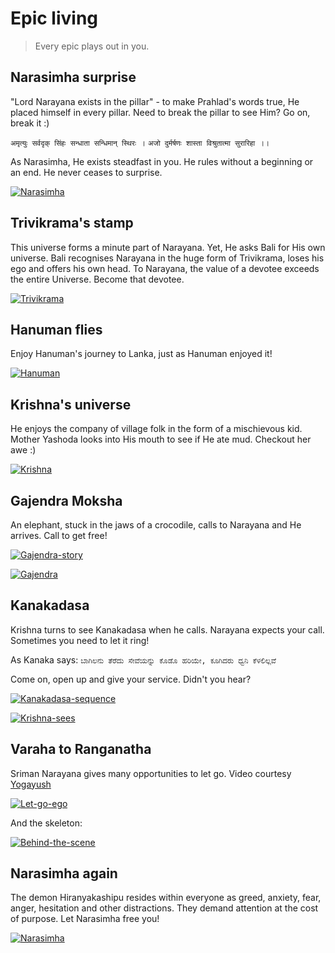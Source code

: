 # Epic living

> Every epic plays out in you.

## Narasimha surprise

"Lord Narayana exists in the pillar" - to make Prahlad's words true,
He placed himself in every pillar.
Need to break the pillar to see Him? Go on, break it :)

`अमृत्युः सर्वदृक् सिंहः सन्धाता सन्धिमान् स्थिरः ।`
`अजो दुर्मर्षणः शास्ता विश्रुतात्मा सुरारिहा ।।`

As Narasimha, He exists steadfast in you.
He rules without a beginning or an end. He never ceases to surprise.

[![Narasimha](https://img.youtube.com/vi/PjPWgdPdieo/0.jpg)](https://www.youtube.com/watch?v=PjPWgdPdieo)

## Trivikrama's stamp

This universe forms a minute part of Narayana.
Yet, He asks Bali for His own universe.
Bali recognises Narayana in the huge form of Trivikrama,
loses his ego and offers his own head.
To Narayana, the value of a devotee exceeds the entire Universe. Become that devotee.

[![Trivikrama](https://img.youtube.com/vi/6JlNsfA-2pY/0.jpg)](https://www.youtube.com/watch?v=6JlNsfA-2pY)

## Hanuman flies

Enjoy Hanuman's journey to Lanka, just as Hanuman enjoyed it!

[![Hanuman](https://img.youtube.com/vi/mtkjpxaJOhI/0.jpg)](https://www.youtube.com/watch?v=mtkjpxaJOhI)

## Krishna's universe

He enjoys the company of village folk in the form of a mischievous kid.
Mother Yashoda looks into His mouth to see if He ate mud.
Checkout her awe :)

[![Krishna](https://img.youtube.com/vi/UZ7MBGPtXBg/0.jpg)](https://www.youtube.com/watch?v=UZ7MBGPtXBg)

## Gajendra Moksha

An elephant, stuck in the jaws of a crocodile, calls to Narayana and He arrives.
Call to get free!

[![Gajendra-story](https://img.youtube.com/vi/X7rOZ1SaFoI/0.jpg)](https://www.youtube.com/watch?v=X7rOZ1SaFoI)

[![Gajendra](https://img.youtube.com/vi/1KqJu-tth_c/0.jpg)](https://www.youtube.com/watch?v=1KqJu-tth_c)

## Kanakadasa

Krishna turns to see Kanakadasa when he calls. Narayana expects your call.
Sometimes you need to let it ring!

As Kanaka says:
`ಬಾಗಿಲನು ತೆರೆದು ಸೇವೆಯನ್ನು ಕೊಡೊ ಹರಿಯೇ, ಕೂಗಿದರು ಧ್ವನಿ ಕೆಳಲಿಲ್ಲವೆ`

Come on, open up and give your service. Didn't you hear?

[![Kanakadasa-sequence](https://img.youtube.com/vi/ItrnnqIhhGI/0.jpg)](https://www.youtube.com/watch?v=ItrnnqIhhGI)

[![Krishna-sees](https://img.youtube.com/vi/Cs57pRloChs/0.jpg)](https://www.youtube.com/watch?v=Cs57pRloChs)

## Varaha to Ranganatha

Sriman Narayana gives many opportunities to let go. Video courtesy [Yogayush](https://www.instagram.com/yogaayush/)

[![Let-go-ego](https://img.youtube.com/vi/LN_bylRMHGM/0.jpg)](https://www.youtube.com/watch?v=LN_bylRMHGM)

And the skeleton:

[![Behind-the-scene](https://img.youtube.com/vi/KosjoKLuTc4/0.jpg)](https://www.youtube.com/watch?v=KosjoKLuTc4)

## Narasimha again

The demon Hiranyakashipu resides within everyone as greed, anxiety, fear, anger, hesitation and other distractions. They demand attention at the cost of purpose. Let Narasimha free you!

[![Narasimha](https://img.youtube.com/vi/3LkdWJNykSs/0.jpg)](https://www.youtube.com/watch?v=3LkdWJNykSs)

